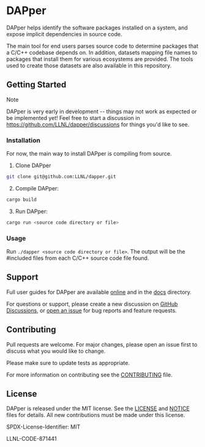 # DAPper

DAPper helps identify the software packages installed on a system, and expose implicit dependencies in source code.

The main tool for end users parses source code to determine packages that a C/C++ codebase depends on.
In addition, datasets mapping file names to packages that install them for various ecosystems are provided.
The tools used to create those datasets are also available in this repository.

## Getting Started

> [!NOTE]
> DAPper is very early in development -- things may not work as expected or be implemented yet!
> Feel free to start a discussion in https://github.com/LLNL/dapper/discussions for things you'd like to see.

### Installation

For now, the main way to install DAPper is compiling from source.

1. Clone DAPper

```bash
git clone git@github.com:LLNL/dapper.git
```

2. Compile DAPper:

```bash
cargo build
```

3. Run DAPper:

```bash
cargo run <source code directory or file>
```

### Usage

Run `./dapper <source code directory or file>`. The output will be the #included files from each C/C++ source code file found.

## Support

Full user guides for DAPper are available [online](https://dapr.readthedocs.io) and in the [docs](./docs) directory.

For questions or support, please create a new discussion on [GitHub Discussions](https://github.com/LLNL/dapper/discussions/categories/q-a), or [open an issue](https://github.com/LLNL/dapper/issues/new/choose) for bug reports and feature requests.

## Contributing

Pull requests are welcome. For major changes, please open an issue first to discuss what you would like to change.

Please make sure to update tests as appropriate.

For more information on contributing see the [CONTRIBUTING](./CONTRIBUTING.md) file.

## License

DAPper is released under the MIT license. See the [LICENSE](./LICENSE)
and [NOTICE](./NOTICE) files for details. All new contributions must be made
under this license.

SPDX-License-Identifier: MIT

LLNL-CODE-871441
